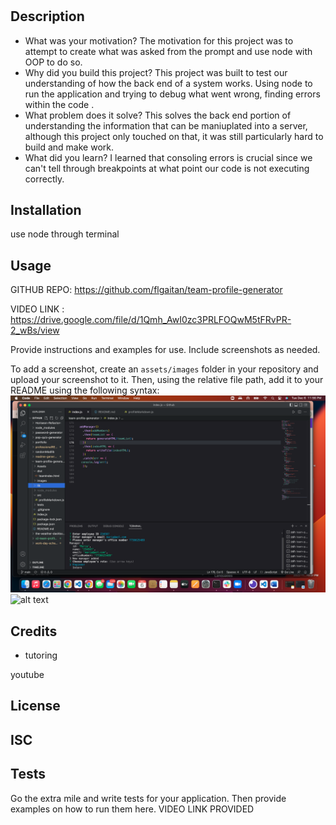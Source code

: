 # <team-profile-generator>

## Description
- What was your motivation?
The motivation for this project was to attempt to create what was asked from the prompt and use node with OOP to do so.
- Why did you build this project? 
This project was built to test our understanding of how the back end of a system works. Using node to run the application and trying to debug what went wrong, finding errors within the code .
- What problem does it solve?
This solves the back end portion of understanding the information that can be maniuplated into a server, although this project only touched on that, it was still particularly hard to build and make work.
- What did you learn?
I learned that consoling errors is crucial since we can't tell through breakpoints at what point our code is not executing correctly.

## Installation

use node through terminal

## Usage

GITHUB REPO: https://github.com/flgaitan/team-profile-generator

VIDEO LINK : https://drive.google.com/file/d/1Qmh_AwI0zc3PRLFOQwM5tFRvPR-2_wBs/view

Provide instructions and examples for use. Include screenshots as needed.

To add a screenshot, create an `assets/images` folder in your repository and upload your screenshot to it. Then, using the relative file path, add it to your README using the following syntax:
![alt text](./Assets/images/team-profile-screenshot.png)
![alt text](assets/images/screenshot.png)

## Credits

- tutoring 

youtube

## License

ISC
---

## Tests

Go the extra mile and write tests for your application. Then provide examples on how to run them here.
VIDEO LINK PROVIDED
